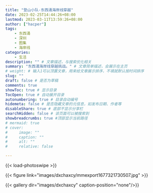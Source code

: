 ```yaml
---
title: "登山小队-东西涌海岸线穿越"
date: 2023-02-25T14:44:26+08:00
lastmod: 2023-03-11T13:59:26+08:00
author: ["hacper"]
tags:
    - 东西涌
    - 深圳
    - 图集
    - 海岸线
categories:
    - 生活
description: "" # 文章描述，与搜索优化相关
summary: "东西涌海岸线穿越挑战。" # 文章简单描述，会展示在主页
# weight: # 输入1可以顶置文章，用来给文章展示排序，不填就默认按时间排序
slug: ""
draft: false # 是否为草稿
comments: true
showToc: true # 显示目录
TocOpen: true # 自动展开目录
autonumbering: true # 目录自动编号
hidemeta: false # 是否隐藏文章的元信息，如发布日期、作者等
disableShare: true # 底部不显示分享栏
searchHidden: false # 该页面可以被搜索到
showbreadcrumbs: true #顶部显示当前路径
# mermaid: true
# cover:
#     image: ""
#     caption: ""
#     alt: ""
#     relative: false

---
```


{{< load-photoswipe >}}

{{< figure link="images/dxchaxcy/mmexport1677321730507.jpg" >}}

{{< gallery dir="images/dxchaxcy" caption-position="none"/>}}